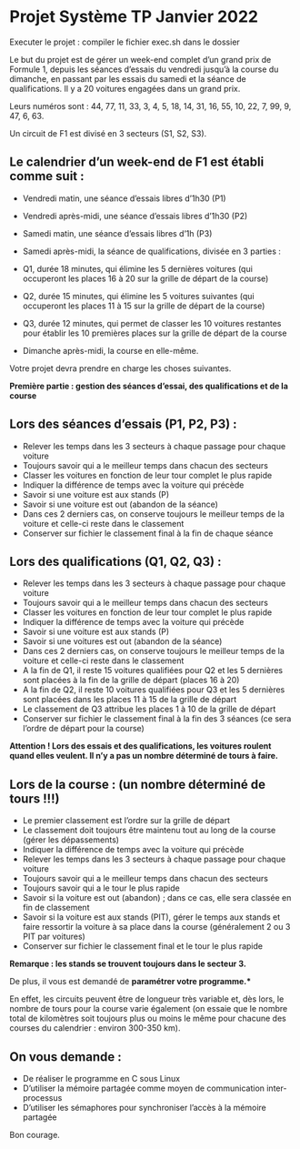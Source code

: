 # Projet Système TP Janvier 2022

Executer le projet : compiler le fichier exec.sh dans le dossier

Le but du projet est de gérer un week-end complet d’un grand prix de Formule 1,
depuis les séances d’essais du vendredi jusqu’à la course du dimanche, en
passant par les essais du samedi et la séance de qualifications. Il y a 20
voitures engagées dans un grand prix.

Leurs numéros sont : 44, 77, 11, 33, 3, 4, 5, 18, 14, 31, 16, 55, 10, 22, 7, 99,
9, 47, 6, 63.

Un circuit de F1 est divisé en 3 secteurs (S1, S2, S3).

## Le calendrier d’un week-end de F1 est établi comme suit :

- Vendredi matin, une séance d’essais libres d’1h30 (P1)
- Vendredi après-midi, une séance d’essais libres d’1h30 (P2)
- Samedi matin, une séance d’essais libres d’1h (P3)
- Samedi après-midi, la séance de qualifications, divisée en 3 parties :

- Q1, durée 18 minutes, qui élimine les 5 dernières voitures (qui occuperont les
  places 16 à 20 sur la grille de départ de la course)
- Q2, durée 15 minutes, qui élimine les 5 voitures suivantes (qui occuperont les
  places 11 à 15 sur la grille de départ de la course)
- Q3, durée 12 minutes, qui permet de classer les 10 voitures restantes pour
  établir les 10 premières places sur la grille de départ de la course
- Dimanche après-midi, la course en elle-même.

Votre projet devra prendre en charge les choses suivantes.

**Première partie : gestion des séances d’essai, des qualifications et de la
course**

## Lors des séances d’essais (P1, P2, P3) :

- Relever les temps dans les 3 secteurs à chaque passage pour chaque voiture
- Toujours savoir qui a le meilleur temps dans chacun des secteurs
- Classer les voitures en fonction de leur tour complet le plus rapide
- Indiquer la différence de temps avec la voiture qui précède
- Savoir si une voiture est aux stands (P)
- Savoir si une voiture est out (abandon de la séance)
- Dans ces 2 derniers cas, on conserve toujours le meilleur temps de la voiture
  et celle-ci reste dans le classement
- Conserver sur fichier le classement final à la fin de chaque séance

## Lors des qualifications (Q1, Q2, Q3) :

- Relever les temps dans les 3 secteurs à chaque passage pour chaque voiture
- Toujours savoir qui a le meilleur temps dans chacun des secteurs
- Classer les voitures en fonction de leur tour complet le plus rapide
- Indiquer la différence de temps avec la voiture qui précède
- Savoir si une voiture est aux stands (P)
- Savoir si une voitures est out (abandon de la séance)
- Dans ces 2 derniers cas, on conserve toujours le meilleur temps de la voiture
  et celle-ci reste dans le classement
- A la fin de Q1, il reste 15 voitures qualifiées pour Q2 et les 5 dernières
  sont placées à la fin de la grille de départ (places 16 à 20)
- A la fin de Q2, il reste 10 voitures qualifiées pour Q3 et les 5 dernières
  sont placées dans les places 11 à 15 de la grille de départ
- Le classement de Q3 attribue les places 1 à 10 de la grille de départ
- Conserver sur fichier le classement final à la fin des 3 séances (ce sera
  l’ordre de départ pour la course)

**Attention ! Lors des essais et des qualifications, les voitures roulent quand
elles veulent. Il n’y a pas un nombre déterminé de tours à faire.**

## Lors de la course : (un nombre déterminé de tours !!!)

- Le premier classement est l’ordre sur la grille de départ
- Le classement doit toujours être maintenu tout au long de la course (gérer les
  dépassements)
- Indiquer la différence de temps avec la voiture qui précède
- Relever les temps dans les 3 secteurs à chaque passage pour chaque voiture
- Toujours savoir qui a le meilleur temps dans chacun des secteurs
- Toujours savoir qui a le tour le plus rapide
- Savoir si la voiture est out (abandon) ; dans ce cas, elle sera classée en fin
  de classement
- Savoir si la voiture est aux stands (PIT), gérer le temps aux stands et faire
  ressortir la voiture à sa place dans la course (généralement 2 ou 3 PIT par
  voitures)
- Conserver sur fichier le classement final et le tour le plus rapide

**Remarque : les stands se trouvent toujours dans le secteur 3.**

De plus, il vous est demandé de **paramétrer votre programme.\***

En effet, les circuits peuvent être de longueur très variable et, dès lors, le
nombre de tours pour la course varie également (on essaie que le nombre total de
kilomètres soit toujours plus ou moins le même pour chacune des courses du
calendrier : environ 300-350 km).

## On vous demande :

- De réaliser le programme en C sous Linux
- D’utiliser la mémoire partagée comme moyen de communication inter-processus
- D’utiliser les sémaphores pour synchroniser l’accès à la mémoire partagée

Bon courage.
